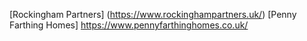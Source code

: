 [Rockingham Partners] (https://www.rockinghampartners.uk/) 
[Penny Farthing Homes] https://www.pennyfarthinghomes.co.uk/
